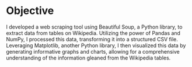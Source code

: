 # Objective
I developed a web scraping tool using Beautiful Soup, a Python library, to extract data from tables on Wikipedia. Utilizing the power of Pandas and NumPy,
I processed this data, transforming it into a structured CSV file. Leveraging Matplotlib, another Python library, I then visualized this data by generating informative graphs and charts,
allowing for a comprehensive understanding of the information gleaned from the Wikipedia tables.


